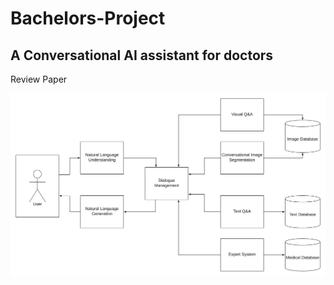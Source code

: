 # Bachelors-Project
## A Conversational AI assistant for doctors 
<a src=https://github.com/ameyasm1154/Bachelors-Project/blob/master/Documentation/Review-Paper.pdf>Review Paper</a>

![alt text](https://github.com/ameyasm1154/Bachelors-Project/blob/master/Documentation/System-Diagram.png)
